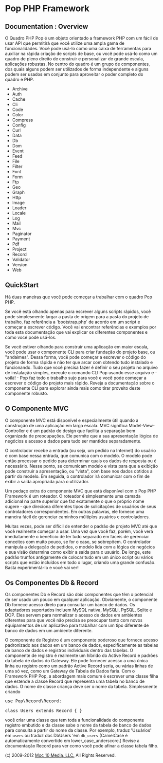 Pop PHP Framework
=================

Documentation : Overview
------------------------

O Quadro PHP Pop é um objeto orientado a framework PHP com um fácil de usar API que permitirá que você utilize uma ampla gama de funcionalidades. Você pode usá-lo como uma caixa de ferramentas para auxiliar na rápida criação de scripts de base, ou você pode usá-lo como um quadro de pleno direito de construir e personalizar de grande escala, aplicações robustas. No centro do quadro é um grupo de componentes, dos quais alguns podem ser utilizados de forma independente e alguns podem ser usados ​​em conjunto para aproveitar o poder completo do quadro e PHP.

* Archive
* Auth
* Cache
* Cli
* Code
* Color
* Compress
* Config
* Curl
* Data
* Db
* Dom
* Event
* Feed
* File
* Filter
* Font
* Form
* Ftp
* Geo
* Graph
* Http
* Image
* Loader
* Locale
* Log
* Mail
* Mvc
* Paginator
* Payment
* Pdf
* Project
* Record
* Validator
* Version
* Web

QuickStart
----------

Há duas maneiras que você pode começar a trabalhar com o quadro Pop PHP.

Se você está olhando apenas para escrever alguns scripts rápidos, você pode simplesmente largar a pasta de origem para a pasta do projeto de trabalho, faz referência a 'bootstrap.php' de acordo em um script e começar a escrever código. Você vai encontrar referências e exemplos por toda esta documentação que vai explicar os diferentes componentes e como você pode usá-los.

Se você estiver olhando para construir uma aplicação em maior escala, você pode usar o componente CLI para criar fundação do projeto base, ou "andaimes". Dessa forma, você pode começar a escrever o código do projeto de forma rápida e não ter que arcar com obtendo tudo instalado e funcionando. Tudo que você precisa fazer é definir o seu projeto no arquivo de instalação simples, execute o comando CLI Pop usando esse arquivo e - voilà! - Pop faz todo o trabalho sujo para você e você pode começar a escrever o código do projeto mais rápido. Reveja a documentação sobre o componente CLI para explorar ainda mais como tirar proveito deste componente robusto.

O Componente MVC
----------------

O componente MVC está disponível e especialmente útil quando a construção de uma aplicação em larga escala. MVC significa Model-View-Controller e é um padrão de design que facilita a separação bem organizada de preocupações. Ele permite que a sua apresentação lógica de negócios e acesso a dados para tudo ser mantidos separadamente.

O controlador recebe a entrada (ou seja, um pedido na Internet) do usuário e com base nessa entrada, que comunica com o modelo. O modelo pode então processar o pedido para determinar quais os dados de resposta ou é necessário. Nesse ponto, se comunicam modelo e vista para que a exibição pode construir a apresentação, ou "vista", com base nos dados obtidos a partir do modelo. Em seguida, o controlador irá comunicar com o fim de exibir a saída apropriada para o utilizador.

Um pedaço extra do componente MVC que está disponível com o Pop PHP Framework é um roteador. O roteador é simplesmente uma camada adicional na parte superior que faz exatamente o que o próprio nome sugere - que direciona diferentes tipos de solicitações de usuários de seus controladores correspondentes. Em outras palavras, ele fornece uma maneira fácil de gerenciar caminhos múltiplos usuários e controladores.

Muitas vezes, pode ser difícil de entender o padrão de projeto MVC até que você realmente começar a usar. Uma vez que você faz, porém, você verá imediatamente o benefício de ter tudo separado em fáceis de gerenciar conceitos com muito pouco, se for o caso, se sobrepõem. O controlador manipula a delegação de pedidos, o modelo lida com a lógica de negócios e sua visão determina como exibir a saída para o usuário. De longe, este padrão trunfos antigamente de colocar tudo em um único script ou vários scripts que estão incluídos em todo o lugar, criando uma grande confusão. Basta experimentá-lo e você vai ver!

Os Componentes Db & Record
--------------------------

Os componentes Db e Record são dois componentes que têm o potencial de ser usado um pouco em qualquer aplicação. Obviamente, o componente Db fornece acesso direto para consultar um banco de dados. Os adaptadores suportados incluem MySQL nativa, MySQLi, PgSQL, Sqlite e DOP. Eles servem para normalizar o acesso de dados em ambientes diferentes para que você não precisa se preocupar tanto com novos equipamentos de um aplicativo para trabalhar com um tipo diferente de banco de dados em um ambiente diferente.

O componente de Registro é um componente poderoso que fornece acesso padronizado aos dados em um banco de dados, especificamente as tabelas de banco de dados e registros individuais dentro das tabelas. O componente de registro é realmente um híbrido do Active Record e padrões da tabela de dados do Gateway. Ele pode fornecer acesso a uma única linha ou registro como um padrão Active Record seria, ou várias linhas de uma só vez, como um Gateway de Tabela de Dados faria. Com o Framework PHP Pop, a abordagem mais comum é escrever uma classe filha que estende a classe Record que representa uma tabela no banco de dados. O nome de classe criança deve ser o nome da tabela. Simplesmente criando

<pre>
use Pop\Record\Record;

class Users extends Record { }
</pre>

você criar uma classe que tem toda a funcionalidade do componente registro embutido e da classe sabe o nome da tabela de banco de dados para consulta a partir do nome da classe. Por exemplo, traduz 'Usuários' em `users` ou traduz dos DbUsers 'em `db_users` (CamelCase é automaticamente convertido em lower_case_underscore.) Revise a documentação Record para ver como você pode afinar a classe tabela filho.

(c) 2009-2012 [Moc 10 Media, LLC.](http://www.moc10media.com) All Rights Reserved.
